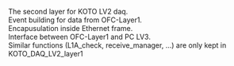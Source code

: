 The second layer for KOTO LV2 daq.\
Event building for data from OFC-Layer1.\
Encapusulation inside Ethernet frame.\
Interface between OFC-Layer1 and PC LV3. \
Similar functions (L1A_check, receive_manager, ...) are only kept in KOTO_DAQ_LV2_layer1
